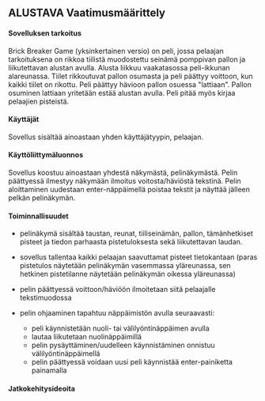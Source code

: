 ## ALUSTAVA Vaatimusmäärittely ##


#### Sovelluksen tarkoitus ####

Brick Breaker Game (yksinkertainen versio) on peli, jossa pelaajan tarkoituksena on rikkoa tiilistä muodostettu seinämä pomppivan pallon ja liikutettavan alustan avulla. Alusta liikkuu vaakatasossa peli-ikkunan alareunassa. Tiilet rikkoutuvat pallon osumasta ja peli päättyy voittoon, kun kaikki tiilet on rikottu. Peli päättyy hävioon pallon osuessa "lattiaan". Pallon osuminen lattiaan yritetään estää alustan avulla. Peli pitää myös kirjaa pelaajien pisteistä.

#### Käyttäjät ####

Sovellus sisältää ainoastaan yhden käyttäjätyypin, pelaajan.

#### Käyttöliittymäluonnos ####

Sovellus koostuu ainoastaan yhdestä näkymästä, pelinäkymästä. Pelin päättyessä ilmestyy näkymään ilmoitus voitosta/häviöstä tekstinä. Pelin aloittaminen uudestaan enter-näppäimellä poistaa tekstit ja näyttää jälleen pelkän pelinäkymän.

#### Toiminnallisuudet ####

- pelinäkymä sisältää taustan, reunat, tiiliseinämän, pallon, tämänhetkiset pisteet ja tiedon parhaasta pistetuloksesta sekä liikutettavan laudan.

- sovellus tallentaa kaikki pelaajan saavuttamat pisteet tietokantaan (paras pistetulos näytetään pelinäkymän vasemmassa yläreunassa, sen hetkinen pistetilanne näytetään pelinäkymän oikessa yläreunassa)

- pelin päättyessä voittoon/häviöön ilmoitetaan siitä pelaajalle tekstimuodossa

- pelin ohjaaminen tapahtuu näppäimistön avulla seuraavasti:
    - peli käynnistetään nuoli- tai välilyöntinäppäimen avulla
    - lautaa liikutetaan nuolinäppäimillä
    - pelin pysäyttäminen/uudelleen käynnistäminen onnistuu välilyöntinäppäimellä 
    - pelin päättyessä voidaan uusi peli käynnistää enter-painiketta painamalla


#### Jatkokehitysideoita ##


